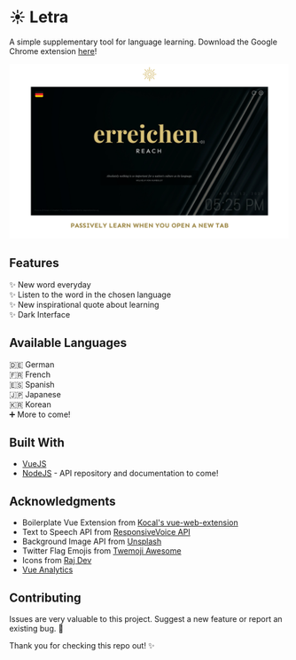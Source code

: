 # ☀️ Letra

A simple supplementary tool for language learning. Download the Google Chrome extension [here](https://chrome.google.com/webstore/detail/cjodkkjokggcaeacdhjliobekbnnmoio)!

![Screenshot](letra_screenshot1.png)

## Features
✨ New word everyday  
✨ Listen to the word in the chosen language  
✨ New inspirational quote about learning  
✨ Dark Interface

## Available Languages
🇩🇪 German  
🇫🇷 French  
🇪🇸 Spanish  
🇯🇵 Japanese  
🇰🇷 Korean  
➕ More to come!  

## Built With

* [VueJS](https://vuejs.org/)
* [NodeJS](https://nodejs.org/en/) - API repository and documentation to come!

## Acknowledgments

* Boilerplate Vue Extension from [Kocal's vue-web-extension](https://github.com/Kocal/vue-web-extension)
* Text to Speech API from [ResponsiveVoice API](https://responsivevoice.org/api/)
* Background Image API from [Unsplash](https://responsivevoice.org/api/)
* Twitter Flag Emojis from [Twemoji Awesome](https://github.com/ellekasai/twemoji-awesome)
* Icons from [Raj Dev](https://freeicons.io/profile/714)
* [Vue Analytics](https://github.com/MatteoGabriele/vue-analytics)

## Contributing

Issues are very valuable to this project. Suggest a new feature or report an existing bug. 🤔

Thank you for checking this repo out! ✨
